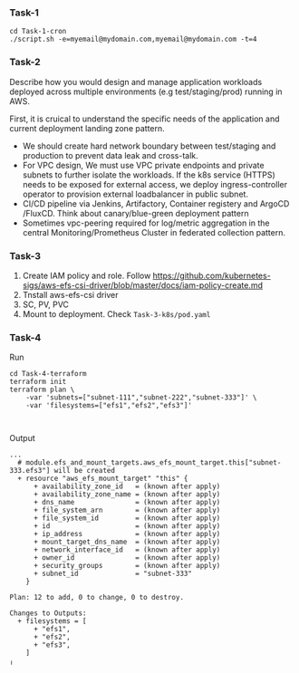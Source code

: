 ### Task-1

```
cd Task-1-cron
./script.sh -e=myemail@mydomain.com,myemail@mydomain.com -t=4

```

### Task-2

Describe how you would design and manage application workloads deployed across multiple environments (e.g test/staging/prod) running in AWS.

First, it is cruical to understand the specific needs of the application and current deployment landing zone pattern.

- We should create hard network boundary between test/staging and production to prevent data leak and cross-talk.
- For VPC design, We must use VPC private endpoints and private subnets to further isolate the workloads. If the k8s service (HTTPS) needs to be exposed for external access, we deploy ingress-controller operator to provision external loadbalancer in public subnet.
- CI/CD pipeline via Jenkins, Artifactory, Container registery and ArgoCD /FluxCD. Think about canary/blue-green deployment pattern
- Sometimes vpc-peering required for log/metric aggregation in the central Monitoring/Prometheus Cluster in federated collection pattern.

### Task-3

1. Create IAM policy and role. Follow https://github.com/kubernetes-sigs/aws-efs-csi-driver/blob/master/docs/iam-policy-create.md
2. Tnstall aws-efs-csi driver
3. SC, PV, PVC
4. Mount to deployment. Check `Task-3-k8s/pod.yaml`

### Task-4

Run

```
cd Task-4-terraform
terraform init
terraform plan \
    -var 'subnets=["subnet-111","subnet-222","subnet-333"]' \
    -var 'filesystems=["efs1","efs2","efs3"]'



```

Output

```
...
  # module.efs_and_mount_targets.aws_efs_mount_target.this["subnet-333.efs3"] will be created
  + resource "aws_efs_mount_target" "this" {
      + availability_zone_id   = (known after apply)
      + availability_zone_name = (known after apply)
      + dns_name               = (known after apply)
      + file_system_arn        = (known after apply)
      + file_system_id         = (known after apply)
      + id                     = (known after apply)
      + ip_address             = (known after apply)
      + mount_target_dns_name  = (known after apply)
      + network_interface_id   = (known after apply)
      + owner_id               = (known after apply)
      + security_groups        = (known after apply)
      + subnet_id              = "subnet-333"
    }

Plan: 12 to add, 0 to change, 0 to destroy.

Changes to Outputs:
  + filesystems = [
      + "efs1",
      + "efs2",
      + "efs3",
    ]
╷

```
